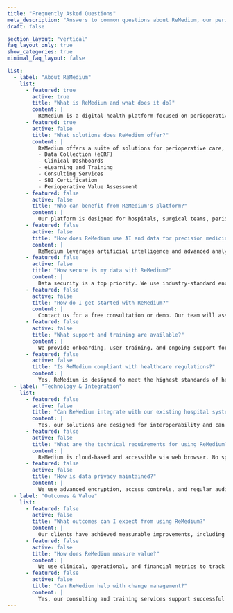 ```yaml
---
title: "Frequently Asked Questions"
meta_description: "Answers to common questions about ReMedium, our perioperative solutions, technology, data security, and support."
draft: false

section_layout: "vertical"
faq_layout_only: true
show_categories: true
minimal_faq_layout: false

list:
  - label: "About ReMedium"
    list:
      - featured: true
        active: true
        title: "What is ReMedium and what does it do?"
        content: |
          ReMedium is a digital health platform focused on perioperative care, precision medicine, and patient-centered outcomes. We provide AI-driven solutions to optimize workflows, improve safety, and deliver measurable value for healthcare professionals and patients.
      - featured: true
        active: false
        title: "What solutions does ReMedium offer?"
        content: |
          ReMedium offers a suite of solutions for perioperative care, including:
          - Data Collection (eCRF)
          - Clinical Dashboards
          - eLearning and Training
          - Consulting Services
          - SBI Certification
          - Perioperative Value Assessment
      - featured: false
        active: false
        title: "Who can benefit from ReMedium's platform?"
        content: |
          Our platform is designed for hospitals, surgical teams, perioperative leaders, quality managers, and healthcare organizations seeking to improve outcomes, efficiency, and patient safety.
      - featured: false
        active: false
        title: "How does ReMedium use AI and data for precision medicine?"
        content: |
          ReMedium leverages artificial intelligence and advanced analytics to provide personalized care pathways, risk prediction, and real-time decision support for perioperative teams.
      - featured: false
        active: false
        title: "How secure is my data with ReMedium?"
        content: |
          Data security is a top priority. We use industry-standard encryption, comply with GDPR and healthcare regulations, and ensure all patient data is stored securely and confidentially.
      - featured: false
        active: false
        title: "How do I get started with ReMedium?"
        content: |
          Contact us for a free consultation or demo. Our team will assess your needs and recommend the best solutions for your organization.
      - featured: false
        active: false
        title: "What support and training are available?"
        content: |
          We provide onboarding, user training, and ongoing support for all our solutions. Our experts are available to help you maximize the value of ReMedium.
      - featured: false
        active: false
        title: "Is ReMedium compliant with healthcare regulations?"
        content: |
          Yes, ReMedium is designed to meet the highest standards of healthcare compliance, including GDPR, HIPAA, and local regulatory requirements.
  - label: "Technology & Integration"
    list:
      - featured: false
        active: false
        title: "Can ReMedium integrate with our existing hospital systems?"
        content: |
          Yes, our solutions are designed for interoperability and can integrate with EHRs, hospital information systems, and other digital health platforms.
      - featured: false
        active: false
        title: "What are the technical requirements for using ReMedium?"
        content: |
          ReMedium is cloud-based and accessible via web browser. No special hardware is required, and our team will guide you through any integration steps.
      - featured: false
        active: false
        title: "How is data privacy maintained?"
        content: |
          We use advanced encryption, access controls, and regular audits to ensure data privacy and security at all times.
  - label: "Outcomes & Value"
    list:
      - featured: false
        active: false
        title: "What outcomes can I expect from using ReMedium?"
        content: |
          Our clients have achieved measurable improvements, including reduced complications, shorter hospital stays, cost savings, and higher patient satisfaction.
      - featured: false
        active: false
        title: "How does ReMedium measure value?"
        content: |
          We use clinical, operational, and financial metrics to track improvements and demonstrate the value of our solutions for your organization.
      - featured: false
        active: false
        title: "Can ReMedium help with change management?"
        content: |
          Yes, our consulting and training services support successful implementation and sustainable change in perioperative care.
---
```


